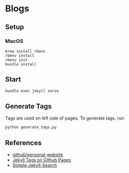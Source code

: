 # Blogs

## Setup

### MacOS

```shell
brew install rbenv
rbenv install
rbenv init
bundle install
```

## Start

```bash
bundle exec jekyll serve
```

## Generate Tags

Tags are used on left side of pages. To generate tags, run

```bash
python generate_tags.py
```

## References

- [github/personal-website](https://github.com/github/personal-website)
- [Jekyll Tags on Github
  Pages](https://longqian.me/2017/02/09/github-jekyll-tag/)
- [Simple-Jekyll-Search](https://github.com/christian-fei/Simple-Jekyll-Search)
